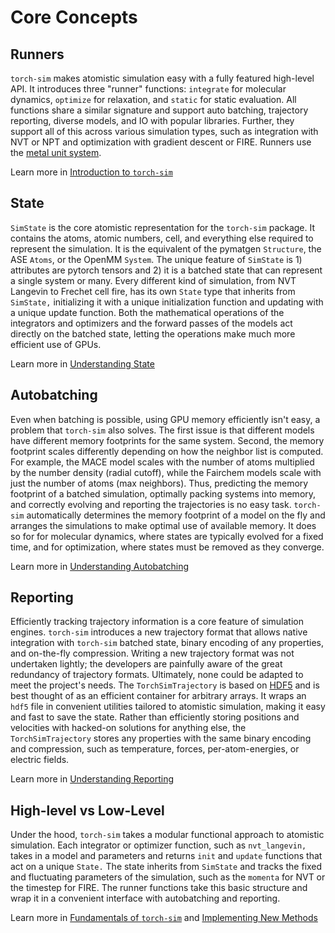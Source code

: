 # Core Concepts

## Runners

`torch-sim` makes atomistic simulation easy with a fully featured high-level API. It introduces three "runner" functions: `integrate` for molecular dynamics, `optimize` for relaxation, and `static` for static evaluation. All functions share a similar signature and support auto batching, trajectory reporting, diverse models, and IO with popular libraries. Further, they support all of this across various simulation types, such as integration with NVT or NPT and optimization with gradient descent or FIRE. 
Runners use the [metal unit system](https://docs.lammps.org/units.html).

Learn more in [Introduction to `torch-sim`](../tutorials/high_level_tutorial.ipynb)

## State

`SimState` is the core atomistic representation for the `torch-sim` package. It contains the atoms, atomic numbers, cell, and everything else required to represent the simulation. It is the equivalent of the pymatgen `Structure`, the ASE `Atoms`, or the OpenMM `System`. The unique feature of `SimState` is 1) attributes are pytorch tensors and 2) it is a batched state that can represent a single system or many. Every different kind of simulation, from NVT Langevin to Frechet cell fire, has its own `State` type that inherits from `SimState,` initializing it with a unique initialization function and updating with a unique update function. Both the mathematical operations of the integrators and optimizers and the forward passes of the models act directly on the batched state, letting the operations make much more efficient use of GPUs.

Learn more in [Understanding State](../tutorials/state_tutorial.ipynb)

## Autobatching

Even when batching is possible, using GPU memory efficiently isn't easy, a problem that `torch-sim` also solves. The first issue is that different models have different memory footprints for the same system. Second, the memory footprint scales differently depending on how the neighbor list is computed. For example, the MACE model scales with the number of atoms multiplied by the number density (radial cutoff), while the Fairchem models scale with just the number of atoms (max neighbors). Thus, predicting the memory footprint of a batched simulation, optimally packing systems into memory, and correctly evolving and reporting the trajectories is no easy task. `torch-sim` automatically determines the memory footprint of a model on the fly and arranges the simulations to make optimal use of available memory. It does so for for molecular dynamics, where states are typically evolved for a fixed time, and for optimization, where states must be removed as they converge.

Learn more in [Understanding Autobatching](../tutorials/autobatching_tutorial.ipynb)

## Reporting

Efficiently tracking trajectory information is a core feature of simulation engines. `torch-sim` introduces a new trajectory format that allows native integration with `torch-sim` batched state, binary encoding of any properties, and on-the-fly compression. Writing a new trajectory format was not undertaken lightly; the developers are painfully aware of the great redundancy of trajectory formats. Ultimately, none could be adapted to meet the project's needs. The `TorchSimTrajectory` is based on [HDF5](https://docs.h5py.org/en/stable/) and is best thought of as an efficient container for arbitrary arrays. It wraps an `hdf5` file in convenient utilities tailored to atomistic simulation, making it easy and fast to save the state. Rather than efficiently storing positions and velocities with hacked-on solutions for anything else, the `TorchSimTrajectory` stores any properties with the same binary encoding and compression, such as temperature, forces, per-atom-energies, or electric fields.

Learn more in [Understanding Reporting](../tutorials/reporting_tutorial.ipynb)


## High-level vs Low-Level

Under the hood, `torch-sim` takes a modular functional approach to atomistic simulation. Each integrator or optimizer function, such as `nvt_langevin,` takes in a model and parameters and returns `init` and `update` functions that act on a unique `State.` The state inherits from `SimState` and tracks the fixed and fluctuating parameters of the simulation, such as the `momenta` for NVT or the timestep for FIRE. The runner functions take this basic structure and wrap it in a convenient interface with autobatching and reporting.

Learn more in [Fundamentals of `torch-sim`](../tutorials/low_level_tutorial.ipynb) and [Implementing New Methods](../tutorials/hybrid_swap_tutorial.ipynb)
